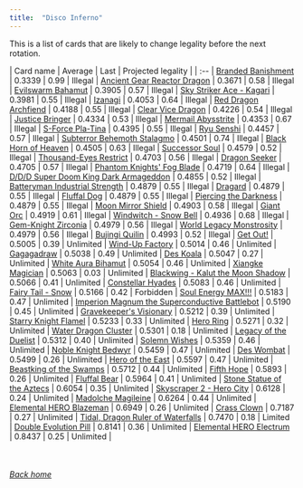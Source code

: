 ```yaml
---
title:  "Disco Inferno"
---
```


This is a list of cards that are likely to change legality before the next rotation.

| Card name | Average | Last | Projected legality |
| :-- |
[Branded Banishment](https://db.ygoprodeck.com/card/?search=Branded%20Banishment) | 0.3339 | 0.99 | Illegal |
[Ancient Gear Reactor Dragon](https://db.ygoprodeck.com/card/?search=Ancient%20Gear%20Reactor%20Dragon) | 0.3671 | 0.58 | Illegal |
[Evilswarm Bahamut](https://db.ygoprodeck.com/card/?search=Evilswarm%20Bahamut) | 0.3905 | 0.57 | Illegal |
[Sky Striker Ace - Kagari](https://db.ygoprodeck.com/card/?search=Sky%20Striker%20Ace%20-%20Kagari) | 0.3981 | 0.55 | Illegal |
[Izanagi](https://db.ygoprodeck.com/card/?search=Izanagi) | 0.4053 | 0.64 | Illegal |
[Red Dragon Archfiend](https://db.ygoprodeck.com/card/?search=Red%20Dragon%20Archfiend) | 0.4188 | 0.55 | Illegal |
[Clear Vice Dragon](https://db.ygoprodeck.com/card/?search=Clear%20Vice%20Dragon) | 0.4226 | 0.54 | Illegal |
[Justice Bringer](https://db.ygoprodeck.com/card/?search=Justice%20Bringer) | 0.4334 | 0.53 | Illegal |
[Mermail Abysstrite](https://db.ygoprodeck.com/card/?search=Mermail%20Abysstrite) | 0.4353 | 0.67 | Illegal |
[S-Force Pla-Tina](https://db.ygoprodeck.com/card/?search=S-Force%20Pla-Tina) | 0.4395 | 0.55 | Illegal |
[Ryu Senshi](https://db.ygoprodeck.com/card/?search=Ryu%20Senshi) | 0.4457 | 0.57 | Illegal |
[Subterror Behemoth Stalagmo](https://db.ygoprodeck.com/card/?search=Subterror%20Behemoth%20Stalagmo) | 0.4501 | 0.74 | Illegal |
[Black Horn of Heaven](https://db.ygoprodeck.com/card/?search=Black%20Horn%20of%20Heaven) | 0.4505 | 0.63 | Illegal |
[Successor Soul](https://db.ygoprodeck.com/card/?search=Successor%20Soul) | 0.4579 | 0.52 | Illegal |
[Thousand-Eyes Restrict](https://db.ygoprodeck.com/card/?search=Thousand-Eyes%20Restrict) | 0.4703 | 0.56 | Illegal |
[Dragon Seeker](https://db.ygoprodeck.com/card/?search=Dragon%20Seeker) | 0.4705 | 0.57 | Illegal |
[Phantom Knights' Fog Blade](https://db.ygoprodeck.com/card/?search=Phantom%20Knights'%20Fog%20Blade) | 0.4719 | 0.64 | Illegal |
[D/D/D Super Doom King Dark Armageddon](https://db.ygoprodeck.com/card/?search=D/D/D%20Super%20Doom%20King%20Dark%20Armageddon) | 0.4855 | 0.52 | Illegal |
[Batteryman Industrial Strength](https://db.ygoprodeck.com/card/?search=Batteryman%20Industrial%20Strength) | 0.4879 | 0.55 | Illegal |
[Dragard](https://db.ygoprodeck.com/card/?search=Dragard) | 0.4879 | 0.55 | Illegal |
[Fluffal Dog](https://db.ygoprodeck.com/card/?search=Fluffal%20Dog) | 0.4879 | 0.55 | Illegal |
[Piercing the Darkness](https://db.ygoprodeck.com/card/?search=Piercing%20the%20Darkness) | 0.4879 | 0.55 | Illegal |
[Moon Mirror Shield](https://db.ygoprodeck.com/card/?search=Moon%20Mirror%20Shield) | 0.4903 | 0.58 | Illegal |
[Giant Orc](https://db.ygoprodeck.com/card/?search=Giant%20Orc) | 0.4919 | 0.61 | Illegal |
[Windwitch - Snow Bell](https://db.ygoprodeck.com/card/?search=Windwitch%20-%20Snow%20Bell) | 0.4936 | 0.68 | Illegal |
[Gem-Knight Zirconia](https://db.ygoprodeck.com/card/?search=Gem-Knight%20Zirconia) | 0.4979 | 0.56 | Illegal |
[World Legacy Monstrosity](https://db.ygoprodeck.com/card/?search=World%20Legacy%20Monstrosity) | 0.4979 | 0.56 | Illegal |
[Bujingi Quilin](https://db.ygoprodeck.com/card/?search=Bujingi%20Quilin) | 0.4993 | 0.52 | Illegal |
[Get Out!](https://db.ygoprodeck.com/card/?search=Get%20Out!) | 0.5005 | 0.39 | Unlimited |
[Wind-Up Factory](https://db.ygoprodeck.com/card/?search=Wind-Up%20Factory) | 0.5014 | 0.46 | Unlimited |
[Gagagadraw](https://db.ygoprodeck.com/card/?search=Gagagadraw) | 0.5038 | 0.49 | Unlimited |
[Des Koala](https://db.ygoprodeck.com/card/?search=Des%20Koala) | 0.5047 | 0.27 | Unlimited |
[White Aura Bihamut](https://db.ygoprodeck.com/card/?search=White%20Aura%20Bihamut) | 0.5054 | 0.46 | Unlimited |
[Xiangke Magician](https://db.ygoprodeck.com/card/?search=Xiangke%20Magician) | 0.5063 | 0.03 | Unlimited |
[Blackwing - Kalut the Moon Shadow](https://db.ygoprodeck.com/card/?search=Blackwing%20-%20Kalut%20the%20Moon%20Shadow) | 0.5066 | 0.41 | Unlimited |
[Constellar Hyades](https://db.ygoprodeck.com/card/?search=Constellar%20Hyades) | 0.5083 | 0.46 | Unlimited |
[Fairy Tail - Snow](https://db.ygoprodeck.com/card/?search=Fairy%20Tail%20-%20Snow) | 0.5166 | 0.42 | Forbidden |
[Soul Energy MAX!!!](https://db.ygoprodeck.com/card/?search=Soul%20Energy%20MAX!!!) | 0.5183 | 0.47 | Unlimited |
[Imperion Magnum the Superconductive Battlebot](https://db.ygoprodeck.com/card/?search=Imperion%20Magnum%20the%20Superconductive%20Battlebot) | 0.5190 | 0.45 | Unlimited |
[Gravekeeper's Visionary](https://db.ygoprodeck.com/card/?search=Gravekeeper's%20Visionary) | 0.5212 | 0.39 | Unlimited |
[Starry Knight Flamel](https://db.ygoprodeck.com/card/?search=Starry%20Knight%20Flamel) | 0.5233 | 0.33 | Unlimited |
[Hero Ring](https://db.ygoprodeck.com/card/?search=Hero%20Ring) | 0.5271 | 0.32 | Unlimited |
[Water Dragon Cluster](https://db.ygoprodeck.com/card/?search=Water%20Dragon%20Cluster) | 0.5301 | 0.18 | Unlimited |
[Legacy of the Duelist](https://db.ygoprodeck.com/card/?search=Legacy%20of%20the%20Duelist) | 0.5312 | 0.40 | Unlimited |
[Solemn Wishes](https://db.ygoprodeck.com/card/?search=Solemn%20Wishes) | 0.5359 | 0.46 | Unlimited |
[Noble Knight Bedwyr](https://db.ygoprodeck.com/card/?search=Noble%20Knight%20Bedwyr) | 0.5459 | 0.47 | Unlimited |
[Des Wombat](https://db.ygoprodeck.com/card/?search=Des%20Wombat) | 0.5499 | 0.26 | Unlimited |
[Hero of the East](https://db.ygoprodeck.com/card/?search=Hero%20of%20the%20East) | 0.5597 | 0.47 | Unlimited |
[Beastking of the Swamps](https://db.ygoprodeck.com/card/?search=Beastking%20of%20the%20Swamps) | 0.5712 | 0.44 | Unlimited |
[Fifth Hope](https://db.ygoprodeck.com/card/?search=Fifth%20Hope) | 0.5893 | 0.26 | Unlimited |
[Fluffal Bear](https://db.ygoprodeck.com/card/?search=Fluffal%20Bear) | 0.5964 | 0.41 | Unlimited |
[Stone Statue of the Aztecs](https://db.ygoprodeck.com/card/?search=Stone%20Statue%20of%20the%20Aztecs) | 0.6054 | 0.35 | Unlimited |
[Skyscraper 2 - Hero City](https://db.ygoprodeck.com/card/?search=Skyscraper%202%20-%20Hero%20City) | 0.6128 | 0.24 | Unlimited |
[Madolche Magileine](https://db.ygoprodeck.com/card/?search=Madolche%20Magileine) | 0.6264 | 0.44 | Unlimited |
[Elemental HERO Blazeman](https://db.ygoprodeck.com/card/?search=Elemental%20HERO%20Blazeman) | 0.6949 | 0.26 | Unlimited |
[Crass Clown](https://db.ygoprodeck.com/card/?search=Crass%20Clown) | 0.7187 | 0.27 | Unlimited |
[Tidal, Dragon Ruler of Waterfalls](https://db.ygoprodeck.com/card/?search=Tidal,%20Dragon%20Ruler%20of%20Waterfalls) | 0.7470 | 0.18 | Limited |
[Double Evolution Pill](https://db.ygoprodeck.com/card/?search=Double%20Evolution%20Pill) | 0.8141 | 0.36 | Unlimited |
[Elemental HERO Electrum](https://db.ygoprodeck.com/card/?search=Elemental%20HERO%20Electrum) | 0.8437 | 0.25 | Unlimited |

<br>

###### [Back home](index)